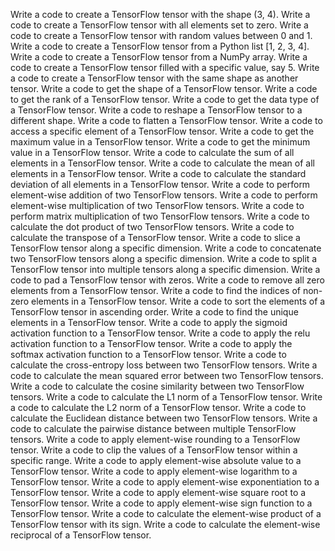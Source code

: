 Write a code to create a TensorFlow tensor with the shape (3, 4).
Write a code to create a TensorFlow tensor with all elements set to zero.
Write a code to create a TensorFlow tensor with random values between 0 and 1.
Write a code to create a TensorFlow tensor from a Python list [1, 2, 3, 4].
Write a code to create a TensorFlow tensor from a NumPy array.
Write a code to create a TensorFlow tensor filled with a specific value, say 5.
Write a code to create a TensorFlow tensor with the same shape as another tensor.
Write a code to get the shape of a TensorFlow tensor.
Write a code to get the rank of a TensorFlow tensor.
Write a code to get the data type of a TensorFlow tensor.
Write a code to reshape a TensorFlow tensor to a different shape.
Write a code to flatten a TensorFlow tensor.
Write a code to access a specific element of a TensorFlow tensor.
Write a code to get the maximum value in a TensorFlow tensor.
Write a code to get the minimum value in a TensorFlow tensor.
Write a code to calculate the sum of all elements in a TensorFlow tensor.
Write a code to calculate the mean of all elements in a TensorFlow tensor.
Write a code to calculate the standard deviation of all elements in a TensorFlow tensor.
Write a code to perform element-wise addition of two TensorFlow tensors.
Write a code to perform element-wise multiplication of two TensorFlow tensors.
Write a code to perform matrix multiplication of two TensorFlow tensors.
Write a code to calculate the dot product of two TensorFlow tensors.
Write a code to calculate the transpose of a TensorFlow tensor.
Write a code to slice a TensorFlow tensor along a specific dimension.
Write a code to concatenate two TensorFlow tensors along a specific dimension.
Write a code to split a TensorFlow tensor into multiple tensors along a specific dimension.
Write a code to pad a TensorFlow tensor with zeros.
Write a code to remove all zero elements from a TensorFlow tensor.
Write a code to find the indices of non-zero elements in a TensorFlow tensor.
Write a code to sort the elements of a TensorFlow tensor in ascending order.
Write a code to find the unique elements in a TensorFlow tensor.
Write a code to apply the sigmoid activation function to a TensorFlow tensor.
Write a code to apply the relu activation function to a TensorFlow tensor.
Write a code to apply the softmax activation function to a TensorFlow tensor.
Write a code to calculate the cross-entropy loss between two TensorFlow tensors.
Write a code to calculate the mean squared error between two TensorFlow tensors.
Write a code to calculate the cosine similarity between two TensorFlow tensors.
Write a code to calculate the L1 norm of a TensorFlow tensor.
Write a code to calculate the L2 norm of a TensorFlow tensor.
Write a code to calculate the Euclidean distance between two TensorFlow tensors.
Write a code to calculate the pairwise distance between multiple TensorFlow tensors.
Write a code to apply element-wise rounding to a TensorFlow tensor.
Write a code to clip the values of a TensorFlow tensor within a specific range.
Write a code to apply element-wise absolute value to a TensorFlow tensor.
Write a code to apply element-wise logarithm to a TensorFlow tensor.
Write a code to apply element-wise exponentiation to a TensorFlow tensor.
Write a code to apply element-wise square root to a TensorFlow tensor.
Write a code to apply element-wise sign function to a TensorFlow tensor.
Write a code to calculate the element-wise product of a TensorFlow tensor with its sign.
Write a code to calculate the element-wise reciprocal of a TensorFlow tensor.
